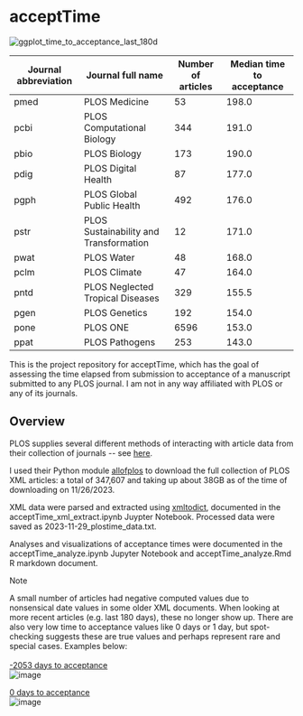 # acceptTime

![ggplot_time_to_acceptance_last_180d](https://github.com/isturgill/acceptTime/assets/51013120/13335354-bf95-4f15-bd3e-f0567b274cad)


| Journal abbreviation	| Journal full name |	Number of articles |	Median time to acceptance |
| ------- | ---------------- | ------------- | ---------------------- |
| pmed |	PLOS Medicine |	53 |	198.0 |
pcbi	| PLOS Computational Biology |	344 |	191.0 |
pbio	| PLOS Biology	| 173 |	190.0 |
pdig	| PLOS Digital Health |	87 |	177.0 |
pgph	| PLOS Global Public Health |	492 |	176.0 |
pstr	| PLOS Sustainability and Transformation |	12 |	171.0 |
pwat	| PLOS Water | 48 |	168.0 |
pclm	| PLOS Climate |	47 |	164.0 |
pntd	| PLOS Neglected Tropical Diseases |	329 |	155.5 |
pgen	| PLOS Genetics |	192 |	154.0 |
pone	| PLOS ONE |	6596 |	153.0 |
ppat	| PLOS Pathogens |	253 |	143.0 |


This is the project repository for acceptTime, which has the goal of assessing the time elapsed from submission to acceptance of a manuscript submitted to any PLOS journal. I am not in any way affiliated with PLOS or any of its journals.

## Overview
PLOS supplies several different methods of interacting with article data from their collection of journals -- see [here](https://api.plos.org/text-and-data-mining.html). 

I used their Python module [allofplos](https://github.com/PLOS/allofplos) to download the full collection of PLOS XML articles: a total of 347,607 and taking up about 38GB as of the time of downloading on 11/26/2023. 

XML data were parsed and extracted using [xmltodict](https://pypi.org/project/xmltodict/), documented in the acceptTime_xml_extract.ipynb Juypter Notebook. Processed data were saved as 2023-11-29_plostime_data.txt. 

Analyses and visualizations of acceptance times were documented in the acceptTime_analyze.ipynb Jupyter Notebook and acceptTime_analyze.Rmd R markdown document.

> [!NOTE]
> A small number of articles had negative computed values due to nonsensical date values in some older XML documents. When looking at more recent articles (e.g. last 180 days), these no longer show up. There are also very low time to acceptance values like 0 days or 1 day, but spot-checking suggests these are true values and perhaps represent rare and special cases. Examples below: \
> \
> [-2053 days to acceptance](https://journals.plos.org/plosmedicine/article?id=10.1371/journal.pmed.0040325) \
![image](https://github.com/isturgill/acceptTime/assets/51013120/678d41fd-6cf7-4abf-92ca-b641ea366424) 
> 
> [0 days to acceptance](https://journals.plos.org/plosntds/article?id=10.1371/journal.pntd.0004517) \
![image](https://github.com/isturgill/acceptTime/assets/51013120/755ee23a-641c-46eb-b87b-3010c0656ec4)

